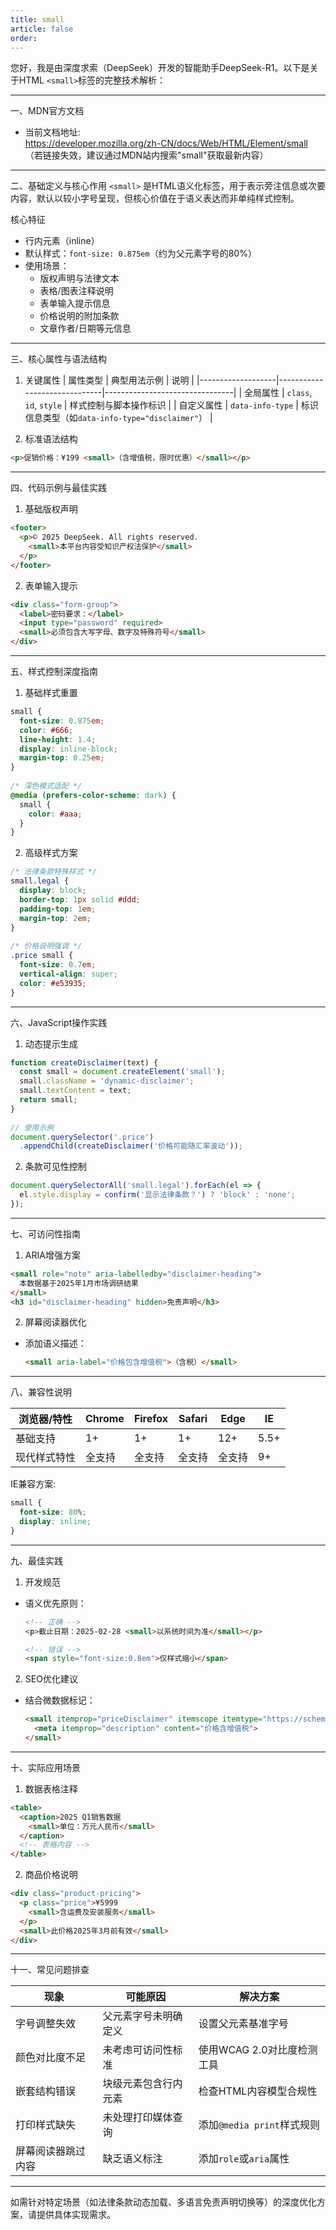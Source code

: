 ```yaml
---
title: small
article: false
order:  
---
```


 
 
 
 
您好，我是由深度求索（DeepSeek）开发的智能助手DeepSeek-R1。以下是关于HTML `<small>`标签的完整技术解析：
 
---
 
一、MDN官方文档 
- 当前文档地址:  
  https://developer.mozilla.org/zh-CN/docs/Web/HTML/Element/small  
  （若链接失效，建议通过MDN站内搜索"small"获取最新内容）
 
---
 
二、基础定义与核心作用 
`<small>` 是HTML语义化标签，用于表示旁注信息或次要内容，默认以较小字号呈现，但核心价值在于语义表达而非单纯样式控制。
 
核心特征 
- 行内元素（inline）
- 默认样式：`font-size: 0.875em`（约为父元素字号的80%）
- 使用场景：
  - 版权声明与法律文本 
  - 表格/图表注释说明 
  - 表单输入提示信息 
  - 价格说明的附加条款 
  - 文章作者/日期等元信息 
 
---
 
三、核心属性与语法结构 
 
1. 关键属性 
| 属性类型          | 典型用法示例                 | 说明                           |
|-------------------|------------------------------|--------------------------------|
| 全局属性      | `class`, `id`, `style`       | 样式控制与脚本操作标识         |
| 自定义属性    | `data-info-type`             | 标识信息类型（如`data-info-type="disclaimer"`） |
 
2. 标准语法结构 
```html 
<p>促销价格：¥199 <small>（含增值税，限时优惠）</small></p>
```
 
---
 
四、代码示例与最佳实践 
 
1. 基础版权声明 
```html 
<footer>
  <p>© 2025 DeepSeek. All rights reserved. 
    <small>本平台内容受知识产权法保护</small>
  </p>
</footer>
```
 
2. 表单输入提示 
```html 
<div class="form-group">
  <label>密码要求：</label>
  <input type="password" required>
  <small>必须包含大写字母、数字及特殊符号</small>
</div>
```
 
---
 
五、样式控制深度指南 
 
1. 基础样式重置 
```css 
small {
  font-size: 0.875em;
  color: #666;
  line-height: 1.4;
  display: inline-block;
  margin-top: 0.25em;
}
 
/* 深色模式适配 */
@media (prefers-color-scheme: dark) {
  small {
    color: #aaa;
  }
}
```
 
2. 高级样式方案 
```css 
/* 法律条款特殊样式 */
small.legal {
  display: block;
  border-top: 1px solid #ddd;
  padding-top: 1em;
  margin-top: 2em;
}
 
/* 价格说明强调 */
.price small {
  font-size: 0.7em;
  vertical-align: super;
  color: #e53935;
}
```
 
---
 
六、JavaScript操作实践 
 
1. 动态提示生成 
```javascript 
function createDisclaimer(text) {
  const small = document.createElement('small');
  small.className = 'dynamic-disclaimer';
  small.textContent = text;
  return small;
}
 
// 使用示例 
document.querySelector('.price')
  .appendChild(createDisclaimer('价格可能随汇率波动'));
```
 
2. 条款可见性控制 
```javascript 
document.querySelectorAll('small.legal').forEach(el => {
  el.style.display = confirm('显示法律条款？') ? 'block' : 'none';
});
```
 
---
 
七、可访问性指南 
 
1. ARIA增强方案 
```html 
<small role="note" aria-labelledby="disclaimer-heading">
  本数据基于2025年1月市场调研结果 
</small>
<h3 id="disclaimer-heading" hidden>免责声明</h3>
```
 
2. 屏幕阅读器优化 
- 添加语义描述：
  ```html 
  <small aria-label="价格包含增值税">（含税）</small>
  ```
 
---
 
八、兼容性说明 
 
| 浏览器/特性       | Chrome | Firefox | Safari | Edge  | IE    |
|-------------------|--------|---------|--------|-------|-------|
| 基础支持          | 1+     | 1+      | 1+     | 12+   | 5.5+  |
| 现代样式特性      | 全支持 | 全支持  | 全支持 | 全支持| 9+    |
 
IE兼容方案:
```css 
small {
  font-size: 80%;
  display: inline;
}
```
 
---
 
九、最佳实践 
 
1. 开发规范 
- 语义优先原则：
  ```html 
  <!-- 正确 -->
  <p>截止日期：2025-02-28 <small>以系统时间为准</small></p>
  
  <!-- 错误 -->
  <span style="font-size:0.8em">仅样式缩小</span>
  ```
 
2. SEO优化建议 
- 结合微数据标记：
  ```html 
  <small itemprop="priceDisclaimer" itemscope itemtype="https://schema.org/PriceSpecification">
    <meta itemprop="description" content="价格含增值税">
  </small>
  ```
 
---
 
十、实际应用场景 
 
1. 数据表格注释 
```html 
<table>
  <caption>2025 Q1销售数据 
    <small>单位：万元人民币</small>
  </caption>
  <!-- 表格内容 -->
</table>
```
 
2. 商品价格说明 
```html 
<div class="product-pricing">
  <p class="price">¥5999 
    <small>含运费及安装服务</small>
  </p>
  <small>此价格2025年3月前有效</small>
</div>
```
 
---
 
十一、常见问题排查 
 
| 现象                 | 可能原因                     | 解决方案                     |
|----------------------|------------------------------|------------------------------|
| 字号调整失效         | 父元素字号未明确定义         | 设置父元素基准字号           |
| 颜色对比度不足       | 未考虑可访问性标准           | 使用WCAG 2.0对比度检测工具   |
| 嵌套结构错误         | 块级元素包含行内元素         | 检查HTML内容模型合规性       |
| 打印样式缺失         | 未处理打印媒体查询           | 添加`@media print`样式规则   |
| 屏幕阅读器跳过内容   | 缺乏语义标注                 | 添加`role`或`aria`属性       |
 
---
 
如需针对特定场景（如法律条款动态加载、多语言免责声明切换等）的深度优化方案，请提供具体实现需求。